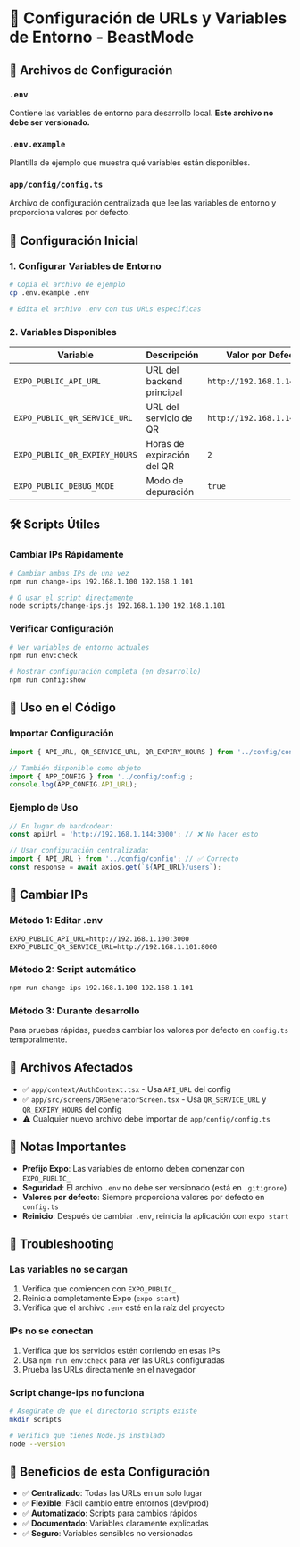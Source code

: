 # 🔧 Configuración de URLs y Variables de Entorno - BeastMode

## 📁 Archivos de Configuración

### `.env`
Contiene las variables de entorno para desarrollo local. **Este archivo no debe ser versionado.**

### `.env.example`
Plantilla de ejemplo que muestra qué variables están disponibles.

### `app/config/config.ts`
Archivo de configuración centralizada que lee las variables de entorno y proporciona valores por defecto.

## 🚀 Configuración Inicial

### 1. Configurar Variables de Entorno
```bash
# Copia el archivo de ejemplo
cp .env.example .env

# Edita el archivo .env con tus URLs específicas
```

### 2. Variables Disponibles

| Variable | Descripción | Valor por Defecto | Ejemplo |
|----------|-------------|-------------------|---------|
| `EXPO_PUBLIC_API_URL` | URL del backend principal | `http://192.168.1.144:3000` | `http://192.168.1.100:3000` |
| `EXPO_PUBLIC_QR_SERVICE_URL` | URL del servicio de QR | `http://192.168.1.143:8000` | `http://192.168.1.101:8000` |
| `EXPO_PUBLIC_QR_EXPIRY_HOURS` | Horas de expiración del QR | `2` | `1`, `4`, `24` |
| `EXPO_PUBLIC_DEBUG_MODE` | Modo de depuración | `true` | `true` o `false` |

## 🛠️ Scripts Útiles

### Cambiar IPs Rápidamente
```bash
# Cambiar ambas IPs de una vez
npm run change-ips 192.168.1.100 192.168.1.101

# O usar el script directamente
node scripts/change-ips.js 192.168.1.100 192.168.1.101
```

### Verificar Configuración
```bash
# Ver variables de entorno actuales
npm run env:check

# Mostrar configuración completa (en desarrollo)
npm run config:show
```

## 📱 Uso en el Código

### Importar Configuración
```typescript
import { API_URL, QR_SERVICE_URL, QR_EXPIRY_HOURS } from '../config/config';

// También disponible como objeto
import { APP_CONFIG } from '../config/config';
console.log(APP_CONFIG.API_URL);
```

### Ejemplo de Uso
```typescript
// En lugar de hardcodear:
const apiUrl = 'http://192.168.1.144:3000'; // ❌ No hacer esto

// Usar configuración centralizada:
import { API_URL } from '../config/config'; // ✅ Correcto
const response = await axios.get(`${API_URL}/users`);
```

## 🔄 Cambiar IPs

### Método 1: Editar .env
```env
EXPO_PUBLIC_API_URL=http://192.168.1.100:3000
EXPO_PUBLIC_QR_SERVICE_URL=http://192.168.1.101:8000
```

### Método 2: Script automático
```bash
npm run change-ips 192.168.1.100 192.168.1.101
```

### Método 3: Durante desarrollo
Para pruebas rápidas, puedes cambiar los valores por defecto en `config.ts` temporalmente.

## 📄 Archivos Afectados

- ✅ `app/context/AuthContext.tsx` - Usa `API_URL` del config
- ✅ `app/src/screens/QRGeneratorScreen.tsx` - Usa `QR_SERVICE_URL` y `QR_EXPIRY_HOURS` del config
- ⚠️ Cualquier nuevo archivo debe importar de `app/config/config.ts`

## 🚨 Notas Importantes

- **Prefijo Expo**: Las variables de entorno deben comenzar con `EXPO_PUBLIC_`
- **Seguridad**: El archivo `.env` no debe ser versionado (está en `.gitignore`)
- **Valores por defecto**: Siempre proporciona valores por defecto en `config.ts`
- **Reinicio**: Después de cambiar `.env`, reinicia la aplicación con `expo start`

## 🐛 Troubleshooting

### Las variables no se cargan
1. Verifica que comiencen con `EXPO_PUBLIC_`
2. Reinicia completamente Expo (`expo start`)
3. Verifica que el archivo `.env` esté en la raíz del proyecto

### IPs no se conectan
1. Verifica que los servicios estén corriendo en esas IPs
2. Usa `npm run env:check` para ver las URLs configuradas
3. Prueba las URLs directamente en el navegador

### Script change-ips no funciona
```bash
# Asegúrate de que el directorio scripts existe
mkdir scripts

# Verifica que tienes Node.js instalado
node --version
```

## 🎯 Beneficios de esta Configuración

- ✅ **Centralizado**: Todas las URLs en un solo lugar
- ✅ **Flexible**: Fácil cambio entre entornos (dev/prod)
- ✅ **Automatizado**: Scripts para cambios rápidos
- ✅ **Documentado**: Variables claramente explicadas
- ✅ **Seguro**: Variables sensibles no versionadas
